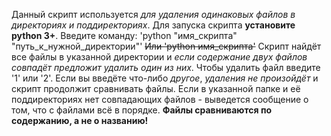 Данный скрипт используется *для удаления одинаковых файлов в директориях и поддиректориях*.
Для запуска скрипта **установите python 3+**.
Введите команду: 'python "имя_скрипта" "путь_к_нужной_директории"'
~~Или 'python имя_скрипта'~~
Скрипт найдёт все файлы в указанной директории и *если содержание двух файлов совпадёт предложит удалить один из них*. Чтобы
удалить файл введите '1' или '2'. Если вы введёте что-либо *другое*, *удаления не произойдёт* и скрипт продолжит сравнивать файлы.
Если в указанной папке и её поддиректориях нет совпадающих файлов - выведется сообщение о том, что с файлами всё в порядке.
**Файлы сравниваются по содержанию, а не о названию!**
